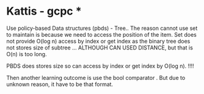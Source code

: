 # Kattis - gcpc *
Use policy-based Data structures (pbds) - Tree.. 
The reason cannot use set to maintain is because we need to access the position of the item.
Set does not provide O(log n) access by index or get index as the binary tree does not stores size of subtree ... 
ALTHOUGH CAN USED DISTANCE, but that is O(n) is too long.

PBDS does stores size so can access by index or get index by O(log n). 
!!!!

Then another learning outcome is use the bool comparator . But due to unknown reason, it have to be that format.
